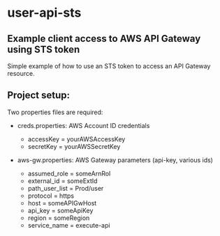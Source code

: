# user-api-sts
## Example client access to AWS API Gateway using STS token

Simple example of how to use an STS token to access an API Gateway resource.

## Project setup:

Two properties files are required:

* creds.properties: AWS Account ID credentials
    * accessKey = yourAWSAccessKey
    * secretKey = yourAWSSecretKey
  
* aws-gw.properties: AWS Gateway parameters (api-key, various ids)
    * assumed_role = someArnRol
    * external_id = someExtId
    * path_user_list = Prod/user
    * protocol = https
    * host = someAPIGwHost
    * api_key = someApiKey
    * region = someRegion
    * service_name = execute-api

